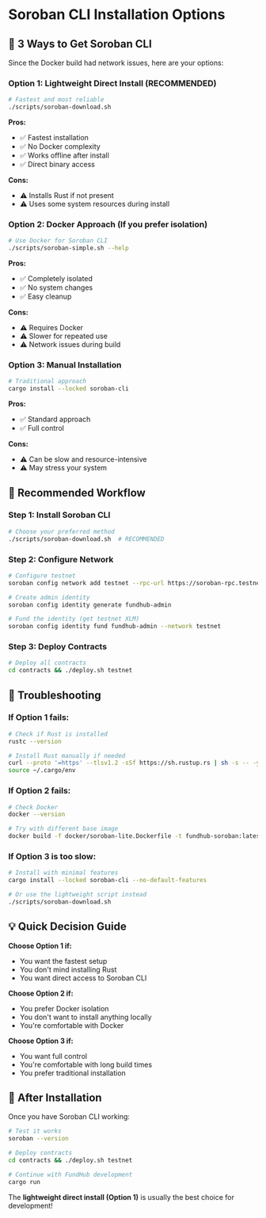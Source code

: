 # Soroban CLI Installation Options

## 🚀 **3 Ways to Get Soroban CLI**

Since the Docker build had network issues, here are your options:

### **Option 1: Lightweight Direct Install (RECOMMENDED)**
```bash
# Fastest and most reliable
./scripts/soroban-download.sh
```

**Pros:**
- ✅ Fastest installation
- ✅ No Docker complexity
- ✅ Works offline after install
- ✅ Direct binary access

**Cons:**
- ⚠️ Installs Rust if not present
- ⚠️ Uses some system resources during install

### **Option 2: Docker Approach (If you prefer isolation)**
```bash
# Use Docker for Soroban CLI
./scripts/soroban-simple.sh --help
```

**Pros:**
- ✅ Completely isolated
- ✅ No system changes
- ✅ Easy cleanup

**Cons:**
- ⚠️ Requires Docker
- ⚠️ Slower for repeated use
- ⚠️ Network issues during build

### **Option 3: Manual Installation**
```bash
# Traditional approach
cargo install --locked soroban-cli
```

**Pros:**
- ✅ Standard approach
- ✅ Full control

**Cons:**
- ⚠️ Can be slow and resource-intensive
- ⚠️ May stress your system

## 🎯 **Recommended Workflow**

### **Step 1: Install Soroban CLI**
```bash
# Choose your preferred method
./scripts/soroban-download.sh  # RECOMMENDED
```

### **Step 2: Configure Network**
```bash
# Configure testnet
soroban config network add testnet --rpc-url https://soroban-rpc.testnet.stellar.org --network-passphrase "Test SDF Network ; September 2015"

# Create admin identity
soroban config identity generate fundhub-admin

# Fund the identity (get testnet XLM)
soroban config identity fund fundhub-admin --network testnet
```

### **Step 3: Deploy Contracts**
```bash
# Deploy all contracts
cd contracts && ./deploy.sh testnet
```

## 🔧 **Troubleshooting**

### **If Option 1 fails:**
```bash
# Check if Rust is installed
rustc --version

# Install Rust manually if needed
curl --proto '=https' --tlsv1.2 -sSf https://sh.rustup.rs | sh -s -- -y
source ~/.cargo/env
```

### **If Option 2 fails:**
```bash
# Check Docker
docker --version

# Try with different base image
docker build -f docker/soroban-lite.Dockerfile -t fundhub-soroban:latest .
```

### **If Option 3 is too slow:**
```bash
# Install with minimal features
cargo install --locked soroban-cli --no-default-features

# Or use the lightweight script instead
./scripts/soroban-download.sh
```

## 💡 **Quick Decision Guide**

**Choose Option 1 if:**
- You want the fastest setup
- You don't mind installing Rust
- You want direct access to Soroban CLI

**Choose Option 2 if:**
- You prefer Docker isolation
- You don't want to install anything locally
- You're comfortable with Docker

**Choose Option 3 if:**
- You want full control
- You're comfortable with long build times
- You prefer traditional installation

## 🎉 **After Installation**

Once you have Soroban CLI working:

```bash
# Test it works
soroban --version

# Deploy contracts
cd contracts && ./deploy.sh testnet

# Continue with FundHub development
cargo run
```

The **lightweight direct install (Option 1)** is usually the best choice for development!
